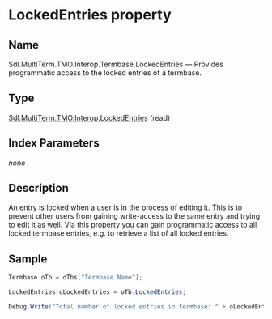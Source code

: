 # LockedEntries property

## Name

Sdl.MultiTerm.TMO.Interop.Termbase.LockedEntries —          Provides programmatic access to the locked entries of a termbase.

## Type
[Sdl.MultiTerm.TMO.Interop.LockedEntries](Sdl.MultiTerm.TMO.Interop.LockedEntries.md)
(read)


## Index Parameters
*none*

## Description

An entry is locked when a user is in the process of editing it. This is to prevent other users from gaining write-access to the same entry and trying to edit it as well. Via this property you can gain programmatic access to all locked termbase entries, e.g. to retrieve a list of all locked entries.


## Sample


```cs
Termbase oTb = oTbs["Termbase Name"];

LockedEntries oLockedEntries = oTb.LockedEntries;

Debug.Write("Total number of locked entries in termbase: " + oLockedEntries.Count.ToString());
```

